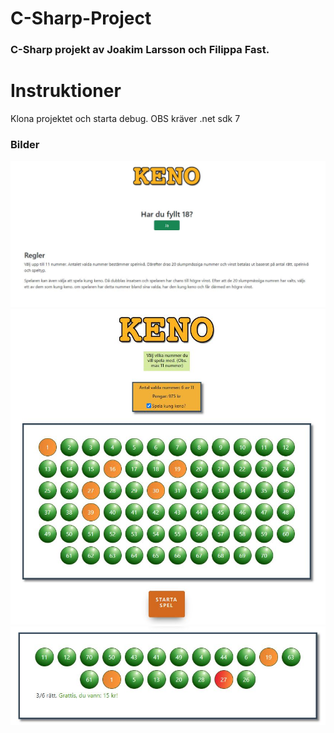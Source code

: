 # C-Sharp-Project
### C-Sharp projekt av Joakim Larsson och Filippa Fast.

# Instruktioner
Klona projektet och starta debug.
OBS kräver .net sdk 7

### Bilder
<img src="./img/index.JPG"/>
<img src="./img/kenospel.JPG"/>
<img src="./img/resultat.JPG"/>

